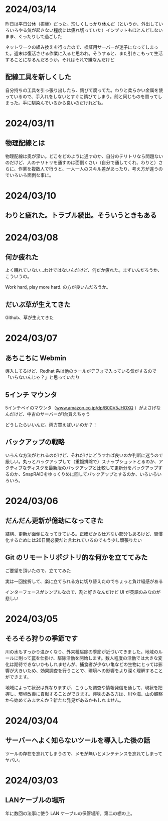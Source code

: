 # 2024/03/14
昨日は平日公休（振替）だった。珍しくしっかり休んだ（というか、外出していろいろやる気が起きない程度には疲れ切っていた）インプットもほとんどしないまま、ぐったりして過ごした

ネットワークの組み換えを行ったので、検証用サーバーが迷子になってしまった。週末は復活させる作業に入ると思われ。そうすると、また引きこもって生活することになるんだろうか。それはそれで嫌なんだけど
## 配線工具を新しくした
自分持ちの工具を引っ張り出したら、錆びて腐ってた。わりと柔らかい金属を使っているので、手入れをしないとすぐに錆びてしまう。前と同じものを買ってしまった。手に馴染んでいるから良いのだけれども。
# 2024/03/11
## 物理配線とは
物理配線は奥が深い。どこをどのように通すのか、自分のテリトリなら問題ないのだけど、人のテリトリを通すのは面倒くさい（自分で通してくれ、わりと）さらに、作業を複数人で行うと、一人一人のスキル差があったり、考え方が違うのでいろいろ面倒な事に。
# 2024/03/10
## わりと疲れた。トラブル続出。そういうときもある
# 2024/03/08
## 何か疲れた
よく眠れていない...わけではないんだけど、何だか疲れた。まずいんだろうか、こういうの。

Work hard, play more hard. の方が良いんだろうか。
## だいぶ草が生えてきた
Github、草が生えてきた
# 2024/03/07
## あちこちに Webmin
導入してるけど、Redhat 系は他のツールがデフォで入っている気がするので「いらないんじゃ？」と思っていたり
## 5インチ マウンタ
5インチベイのマウンタ（www.amazon.co.jp/dp/B00V5JHOXQ ）がよさげなんだけど、中古のサーバーが1台買えちゃう

どうしたらいいんだ。両方買えばいいのか？！
## バックアップの戦略
いろんな方法がとれるのだけど、それだけにどうすれば良いのか判断に迷うので厳しい。丸っとバックアップして（重複排除で）スナップショットとるのか、アクティブなディスクを最新版のバックアップと比較して更新分をバックアップするのか、SnapRAIDをゆっくりめに回してバックアップとするのか、いろいろいろいろ。
# 2024/03/06
## だんだん更新が億劫になってきた
結構、更新が面倒になってきている。正確だから仕方ない部分もあるけど、習慣化するためには20日間必要だと言われているのでもう少し頑張りたい
## Git のリモートリポジトリ的な何かを立ててみた
ご要望を頂いたので、立ててみた

実は一回挫折して、楽に立てられる方に切り替えたのでちょっと負け組感がある

インターフェースがシンプルなので、割と好きなんだけど UI が英語のみなのが悲しい

# 2024/03/05
## そろそろ狩りの季節です
川の水もすっかり温かくなり、外来種駆除の季節が近づいてきました。地域のルールに則って罠を仕掛け、駆除活動を開始します。数人程度の活動では大きな変化は期待できないかもしれませんが、捕食者が少ない亀などの生物にとっては影響が大きいため、効果調査を行うことで、環境への影響をより深く理解することができます。

地域によって状況は異なりますが、こうした調査や情報発信を通して、現状を把握し、環境改善に貢献することができます。興味のある方は、川や海、山の観察から始めてみませんか？新たな発見があるかもしれません。
# 2024/03/04
## サーバーへよく知らないツールを導入した後の話
ツールの存在を忘れてしまうので、メモが無いとメンテナンスを忘れてしまってヤバい。
# 2024/03/03
## LANケーブルの場所
年に数回の法事に使う LAN ケーブルの保管場所。第二の棚の上。
